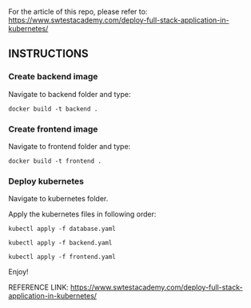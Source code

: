 For the article of this repo, please refer to: https://www.swtestacademy.com/deploy-full-stack-application-in-kubernetes/

## INSTRUCTIONS

### Create backend image

Navigate to backend folder and type:

``` docker build -t backend . ```

### Create frontend image

Navigate to frontend folder and type:

``` docker build -t frontend . ```

### Deploy kubernetes

Navigate to kubernetes folder. 

Apply the kubernetes files in following order:

``` kubectl apply -f database.yaml ```

``` kubectl apply -f backend.yaml ```

``` kubectl apply -f frontend.yaml ```

Enjoy!

REFERENCE LINK: https://www.swtestacademy.com/deploy-full-stack-application-in-kubernetes/
